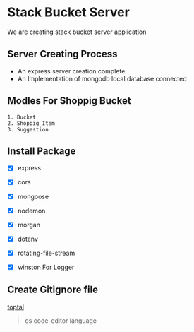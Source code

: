 # Stack Bucket Server
We are creating stack bucket server application

## Server Creating Process
 - An express server creation complete
 - An Implementation of mongodb local database connected

## Modles For Shoppig Bucket
    1. Bucket
    2. Shoppig Item
    3. Suggestion



## Install Package
- [x] express
- [x] cors
- [x] mongoose
- [x] nodemon
- [x] morgan
- [x] dotenv
- [x] rotating-file-stream
- [X] winston  For Logger



## Create Gitignore file
[toptal](https://www.toptal.com/developers/gitignore)

> os code-editor language

